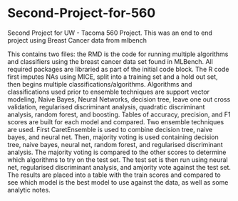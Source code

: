 # Second-Project-for-560
Second Project for UW - Tacoma 560 Project. This was an end to end project using Breast Cancer data from mlbench

This contains two files: the RMD is the code for running multiple algorithms and classifiers using the breast cancer data set found in MLBench. All required packages are libraried as part of the initial code block.
The R code first imputes NAs using MICE, split into a training set and a hold out set, then begins multiple classifications/algorithms.
Algorithms and classifications used prior to ensemble techniques are support vector modeling, Naive Bayes, Neural Networks, decision tree, leave one out cross validation, regularised discriminant analysis, quadratic discriminant analysis, random forest, and boosting. Tables of accuracy, precision, and F1 scores are built for each model and compared.
Two ensemble techniques are used. First CaretEnsemble is used to combine decision tree, naive bayes, and neural net. Then, majority voting is used containing decision tree, naive bayes, neural net, random forest, and regularised discriminant analysis. The majority voting is compared to the other scores to determine which algorithms to try on the test set.
The test set is then run using neural net, regularised discriminant analysis, and amjority vote against the test set. The results are placed into a table with the train scores and compared to see which model is the best model to use against the data, as well as some analytic notes.
